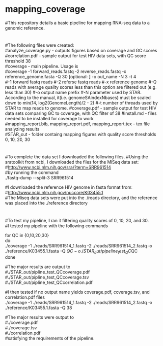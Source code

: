 # mapping_coverage
#This repository details a basic pipeline for mapping RNA-seq data to a genomic reference. 
#  
#The following files were created:  
#analyze_coverage.py - outputs figures based on coverage and GC scores  
#correlation.pdf - sample output for test HIV data sets, with QC score threshold 38  
#coverage - main pipeline.  Usage is  
#coverage -1 forward_reads.fastq -2 reverse_reads.fastq -x reference_genome.fasta -Q 30 [optional: ] -o out_name -N 3 -t 4  
#-1  forward fastq reads
#-2  referse fastq reads
#-x  reference genome
#-Q  reads with average quality scores less than this option are filtered out (e.g. less than 30)
#-o  output name prefix
#-N  parameter used by STAR. According to the manual, it(i.e. genomeSAindexNbases) must be scaled down to min(14, log2(GenomeLength)/2 - 2)
#-t  number of threads used by STAR to map reads to genome.
#coverage.pdf - sample output for test HIV data sets comparing GC to coverage, with QC filter of 38
#install.md - files needed to be installed for coverage to work  
#mapping_report.bib, mapping_report.pdf, mapping_report.tex - tex file analyzing results   
#STAR_out - folder containg mapping figures with quality score thresholds 0, 10, 20, 30  
#  
#To complete the data set I downloaded the following files. 
#Using the sratoolkit from ncbi, I downloaded the files for the MiSeq data set:  
#http://www.ncbi.nlm.nih.gov/sra/?term=SRR961514  
#by running the command  
./fastq-dump --split-3 SRR961514  
  
#I downloaded the reference HIV genome in fasta format from:  
#http://www.ncbi.nlm.nih.gov/nuccore/K03455.1  
#The Miseq data sets were put into the ./reads directory, and the reference was placed into the ./reference directory  
#  
#To test my pipeline, I ran it filtering quality scores of 0, 10, 20, and 30.  
#I tested my pipeline with the following commands  

for QC in {0,10,20,30}  
do  
./coverage -1 ./reads/SRR961514_1.fastq -2 ./reads/SRR961514_2.fastq  -x ./reference/K03455.1.fasta -Q $QC -o ./STAR_out/pipeline_test_QC$QC  
done  

#The major results are output to   
#./STAR_out/pipline_test_QC<QC filter>coverage.pdf  
#./STAR_out/pipline_test_QC<QC filter>coverage.tsv  
#./STAR_out/pipline_test_QC<QC filter>correlation.pdf  

#I then tested if no output name yields coverage.pdf, coverage.tsv, and correlation.pdf files  
./coverage -1 ./reads/SRR961514_1.fastq -2 ./reads/SRR961514_2.fastq  -x ./reference/K03455.1.fasta -Q 38  

#The major results were output to   
#./coverage.pdf  
#./coverage.tsv  
#./correlation.pdf  
#satisfying the requirements of the pipeline.  
